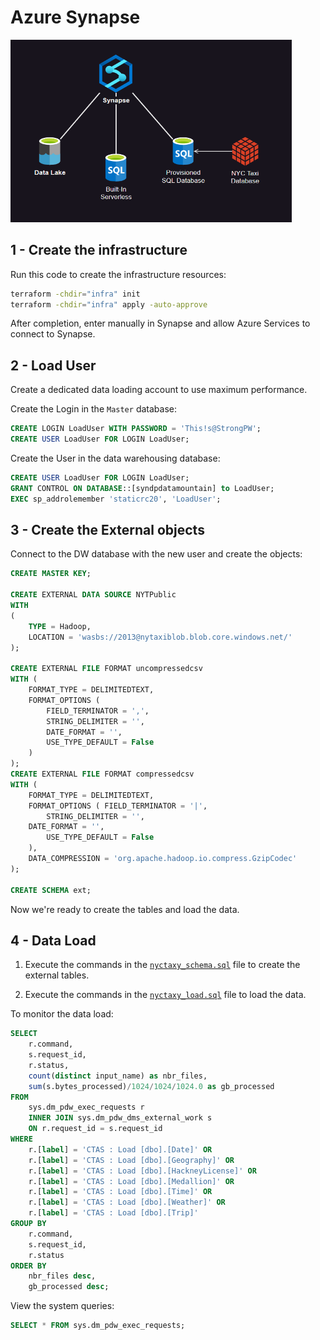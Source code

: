 # Azure Synapse

<img src=".assets/synapse.png" width=450 />

## 1 - Create the infrastructure

Run this code to create the infrastructure resources:

```sh
terraform -chdir="infra" init
terraform -chdir="infra" apply -auto-approve
```

After completion, enter manually in Synapse and allow Azure Services to connect to Synapse.

## 2 - Load User

Create a dedicated data loading account to use maximum performance.

Create the Login in the `Master` database:

```sql
CREATE LOGIN LoadUser WITH PASSWORD = 'This!s@StrongPW';
CREATE USER LoadUser FOR LOGIN LoadUser;
```

Create the User in the data warehousing database:

```sql
CREATE USER LoadUser FOR LOGIN LoadUser;
GRANT CONTROL ON DATABASE::[syndpdatamountain] to LoadUser;
EXEC sp_addrolemember 'staticrc20', 'LoadUser';
```

## 3 - Create the External objects

Connect to the DW database with the new user and create the objects:

```sql
CREATE MASTER KEY;

CREATE EXTERNAL DATA SOURCE NYTPublic
WITH
(
    TYPE = Hadoop,
    LOCATION = 'wasbs://2013@nytaxiblob.blob.core.windows.net/'
);

CREATE EXTERNAL FILE FORMAT uncompressedcsv
WITH (
    FORMAT_TYPE = DELIMITEDTEXT,
    FORMAT_OPTIONS ( 
        FIELD_TERMINATOR = ',',
        STRING_DELIMITER = '',
        DATE_FORMAT = '',
        USE_TYPE_DEFAULT = False
    )
);
CREATE EXTERNAL FILE FORMAT compressedcsv
WITH ( 
    FORMAT_TYPE = DELIMITEDTEXT,
    FORMAT_OPTIONS ( FIELD_TERMINATOR = '|',
        STRING_DELIMITER = '',
    DATE_FORMAT = '',
        USE_TYPE_DEFAULT = False
    ),
    DATA_COMPRESSION = 'org.apache.hadoop.io.compress.GzipCodec'
);

CREATE SCHEMA ext;
```

Now we're ready to create the tables and load the data.

## 4 - Data Load

1. Execute the commands in the [`nyctaxy_schema.sql`](./sql/nyctaxy_schema.sql) file to create the external tables.

2. Execute the commands in the [`nyctaxy_load.sql`](./sql/nyctaxy_load.sql) file to load the data.

To monitor the data load:

```sql
SELECT
    r.command,
    s.request_id,
    r.status,
    count(distinct input_name) as nbr_files,
    sum(s.bytes_processed)/1024/1024/1024.0 as gb_processed
FROM 
    sys.dm_pdw_exec_requests r
    INNER JOIN sys.dm_pdw_dms_external_work s
    ON r.request_id = s.request_id
WHERE
    r.[label] = 'CTAS : Load [dbo].[Date]' OR
    r.[label] = 'CTAS : Load [dbo].[Geography]' OR
    r.[label] = 'CTAS : Load [dbo].[HackneyLicense]' OR
    r.[label] = 'CTAS : Load [dbo].[Medallion]' OR
    r.[label] = 'CTAS : Load [dbo].[Time]' OR
    r.[label] = 'CTAS : Load [dbo].[Weather]' OR
    r.[label] = 'CTAS : Load [dbo].[Trip]'
GROUP BY
    r.command,
    s.request_id,
    r.status
ORDER BY
    nbr_files desc, 
    gb_processed desc;
```

View the system queries:

```sql
SELECT * FROM sys.dm_pdw_exec_requests;
```